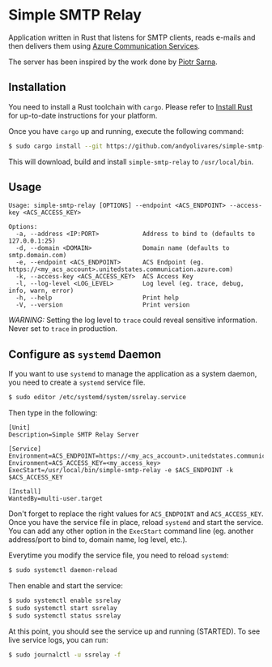 # Simple SMTP Relay

Application written in Rust that listens for SMTP clients, reads e-mails and then delivers them using [Azure Communication Services](https://azure.microsoft.com/en-us/products/communication-services).

The server has been inspired by the work done by [Piotr Sarna](https://blog.turso.tech/write-your-own-email-server-in-rust-36f4ff5b1956).

## Installation

You need to install a Rust toolchain with `cargo`. Please refer to [Install Rust](https://www.rust-lang.org/tools/install) for up-to-date instructions for your platform.

Once you have `cargo` up and running, execute the following command:

```bash
$ sudo cargo install --git https://github.com/andyolivares/simple-smtp-relay.git --root /usr/local
```

This will download, build and install `simple-smtp-relay` to `/usr/local/bin`.

## Usage

```
Usage: simple-smtp-relay [OPTIONS] --endpoint <ACS_ENDPOINT> --access-key <ACS_ACCESS_KEY>

Options:
  -a, --address <IP:PORT>            Address to bind to (defaults to 127.0.0.1:25)
  -d, --domain <DOMAIN>              Domain name (defaults to smtp.domain.com)
  -e, --endpoint <ACS_ENDPOINT>      ACS Endpoint (eg. https://<my_acs_account>.unitedstates.communication.azure.com)
  -k, --access-key <ACS_ACCESS_KEY>  ACS Access Key
  -l, --log-level <LOG_LEVEL>        Log level (eg. trace, debug, info, warn, error)
  -h, --help                         Print help
  -V, --version                      Print version
```

*WARNING:* Setting the log level to `trace` could reveal sensitive information. Never set to `trace` in production.

## Configure as `systemd` Daemon

If you want to use `systemd` to manage the application as a system daemon, you need to create a `systemd` service file.

```bash
$ sudo editor /etc/systemd/system/ssrelay.service
```

Then type in the following:

```
[Unit]
Description=Simple SMTP Relay Server

[Service]
Environment=ACS_ENDPOINT=https://<my_acs_account>.unitedstates.communication.azure.com
Environment=ACS_ACCESS_KEY=<my_access_key>
ExecStart=/usr/local/bin/simple-smtp-relay -e $ACS_ENDPOINT -k $ACS_ACCESS_KEY

[Install]
WantedBy=multi-user.target
```

Don't forget to replace the right values for `ACS_ENDPOINT` and `ACS_ACCESS_KEY`. Once you have the service file in place, reload `systemd` and start the service. You can add any other option in the `ExecStart` command line (eg. another address/port to bind to, domain name, log level, etc.).

Everytime you modify the service file, you need to reload `systemd`:

```bash
$ sudo systemctl daemon-reload
```

Then enable and start the service:

```bash
$ sudo systemctl enable ssrelay
$ sudo systemctl start ssrelay
$ sudo systemctl status ssrelay
```

At this point, you should see the service up and running (STARTED). To see live service logs, you can run:

```bash
$ sudo journalctl -u ssrelay -f
```